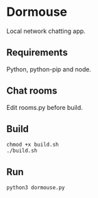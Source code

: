 # Dormouse
Local network chatting app.

## Requirements
Python, python-pip and node.

## Chat rooms
Edit rooms.py before build.

## Build
```
chmod +x build.sh
./build.sh
```

## Run
```
python3 dormouse.py
```
